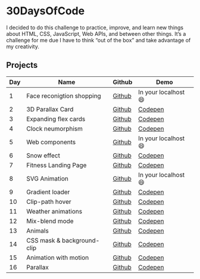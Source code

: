 # 30DaysOfCode

I decided to do this challenge to practice, improve, and learn new things about HTML, CSS, JavaScript, Web APIs, and between other things. It’s a challenge for me due I have to think “out of the box” and take advantage of my creativity.


## Projects

| Day | Name | Github | Demo |
| ------ | ------ | ------ | ------ |
| 1 | Face reconigtion shopping | [Github](https://github.com/henryzarza/30-days-of-code/tree/master/face-recognition-shopping) | In your localhost 😄 |
| 2 | 3D Parallax Card | [Github](https://github.com/henryzarza/30-days-of-code/tree/master/3d-parallax-card) | [Codepen](https://codepen.io/HenryZarza/full/YzqYwRb) |
| 3 | Expanding flex cards | [Github](https://github.com/henryzarza/30-days-of-code/tree/master/expanding-cards) | [Codepen](https://codepen.io/HenryZarza/full/PoPdjJz) |
| 4 | Clock neumorphism | [Github](https://github.com/henryzarza/30-days-of-code/tree/master/clock-neumorphism) | [Codepen](https://codepen.io/HenryZarza/full/mdPXJzE) |
| 5 | Web components | [Github](https://github.com/henryzarza/30-days-of-code/tree/master/web-components) | In your localhost 😄 |
| 6 | Snow effect | [Github](https://github.com/henryzarza/30-days-of-code/tree/master/snow-effect) | [Codepen](https://codepen.io/HenryZarza/full/rNBoNVo) |
| 7 | Fitness Landing Page | [Github](https://github.com/henryzarza/30-days-of-code/tree/master/fitness-landing-page) | [Codepen](https://codepen.io/HenryZarza/full/QWNmRxG) |
| 8 | SVG Animation | [Github](https://github.com/henryzarza/30-days-of-code/tree/master/svg-animation) | In your localhost 😄 |
| 9 | Gradient loader | [Github](https://github.com/henryzarza/30-days-of-code/tree/master/gradient-loader) | [Codepen](https://codepen.io/HenryZarza/full/qBZYLaZ) |
| 10 | Clip-path hover | [Github](https://github.com/henryzarza/30-days-of-code/tree/master/clip-path-hover) | [Codepen](https://codepen.io/HenryZarza/full/OJNEVKV) |
| 11 | Weather animations | [Github](https://github.com/henryzarza/30-days-of-code/tree/master/weather-animations) | [Codepen](https://codepen.io/HenryZarza/full/XWdYPjw) |
| 12 | Mix-blend mode | [Github](https://github.com/henryzarza/30-days-of-code/tree/master/mix-blend-mode) | [Codepen](https://codepen.io/HenryZarza/full/poyZrqG) |
| 13 | Animals | [Github](https://github.com/henryzarza/30-days-of-code/tree/master/animals) | [Codepen](https://codepen.io/HenryZarza/full/MWyqwog) |
| 14 | CSS mask & background-clip | [Github](https://github.com/henryzarza/30-days-of-code/tree/master/scroll-mask) | [Codepen](https://codepen.io/HenryZarza/full/aQrVEG) |
| 15 | Animation with motion | [Github](https://github.com/henryzarza/30-days-of-code/tree/master/animation-with-motion) | [Codepen](https://codepen.io/HenryZarza/full/xxVyEpB) |
| 16 | Parallax | [Github](https://github.com/henryzarza/30-days-of-code/tree/master/parallax) | [Codepen](https://codepen.io/HenryZarza/full/oNxaMwE) |

